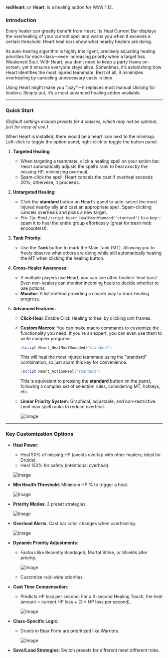 **redHeart**, or **Heart**, is a healing addon for WoW 1.12.

### **Introduction**  

Every healer can greatly benefit from Heart. Its Heal Current Bar displays the overhealing of your current spell and warns you when it exceeds a certain threshold. Heart heal bars show what nearby healers are doing.  

Its auto-healing algorithm is highly intelligent, precisely adjusting healing priorities for each class—even increasing priority when a target has Weakened Soul. With Heart, you don’t need to keep a party frame on-screen, yet it ensures everyone stays alive. Sometimes, it’s astonishing how Heart identifies the most injured teammate. Best of all, it minimizes overhealing by canceling unnecessary casts in time.  

Using Heart might make you "lazy"—it replaces most manual clicking for healers. Simply put, it’s a most advanced healing addon available.  

---

### **Quick Start**  
*(Default settings include presets for 4 classes, which may not be optimal, just for easy of use.)*  

When Heart is installed, there would be a heart icon next to the minimap. Left-click to toggle the option panel, right-click to toggle the button panel.

1. **Targeted Healing**:  
   - When targeting a teammate, click a healing spell on your action bar. Heart automatically adjusts the spell’s rank to heal *exactly* the missing HP, minimizing overheal.  
   - Spam-click the spell: Heart cancels the cast if overheal exceeds 20%; otherwise, it proceeds.  

2. **Untargeted Healing**:  
   - Click the **standard** button on Heart’s panel to auto-select the most injured nearby ally and cast an appropriate spell. Spam-clicking cancels overheals and picks a new target.  
   - *Pro Tip*: Bind `/script Heart_HealMostWounded("standard")` to a key—spam it to heal the entire group effortlessly (great for trash mob encounters!).  

3. **Tank Priority**:  
   - Use the **Tank** button to mark the Main Tank (MT). Allowing you to freely observe what others are doing while still automatically healing the MT when clicking the healing button.

4. **Cross-Healer Awareness**:  
   - If multiple players use Heart, you can see other healers’ heal bars! Even non-healers can monitor incoming heals to decide whether to use potions.  
   - **Monitor**: A list method providing a clearer way to track healing progress.

5. **Advanced Features**:  
   - **Click-Heal**: Enable Click Healing to heal by clicking unit frames.  
   - **Custom Macros**: You can make macro commands to customize the functionality you need. If you're an expert, you can even use them to write complex programs:
     ```lua
     /script Heart_HealMostWounded("standard") 
     ```
     This will heal the most injured teammate using the "standard" combination, so just spam this key for convenience.
     ```lua
     /script Heart_ActionHeal("standard") 
     ```
     This is equivalent to pressing the **standard** button on the panel, following a complex set of selection rules, considering MT, hotkeys, etc.

   - **Linear Priority System**: Graphical, adjustable, and non-restrictive. Limit max spell ranks to reduce overheal.
    
     ![Image](Images/Linear.png)

---

### **Key Customization Options**  
- **Heal Power**:
  - Heal 50% of missing HP (avoids overlap with other healers; ideal for Druids).  
  - Heal 150% for safety (intentional overheal).  
  
  ![Image](Images/HealPower.png)
- **Min Health Threshold**: Minimum HP % to trigger a heal.
  
  ![Image](Images/Threshold.png)
- **Priority Modes**: 3 preset strategies.
  
  ![Image](Images/HealStrategy.png)
- **Overheal Alerts**: Cast bar color changes when overhealing.

  ![Image](Images/MaxOverheal.png)
- **Dynamic Priority Adjustments**:  
  - Factors like Recently Bandaged, Mortal Strike, or Shields alter priority.

    ![Image](Images/Priority.png) 
  - Customize raid-wide priorities.  
- **Cast Time Compensation**:  
  - Predicts HP loss per second. For a 3-second Healing Touch, the heal amount = current HP loss + (3 × HP loss per second).

    ![Image](Images/CasttimeDebuff.png)
- **Class-Specific Logic**:  
  - Druids in Bear Form are prioritized like Warriors.

    ![Image](Images/Druid.png)
- **Save/Load Strategies**: Switch presets for different meet different roles.  